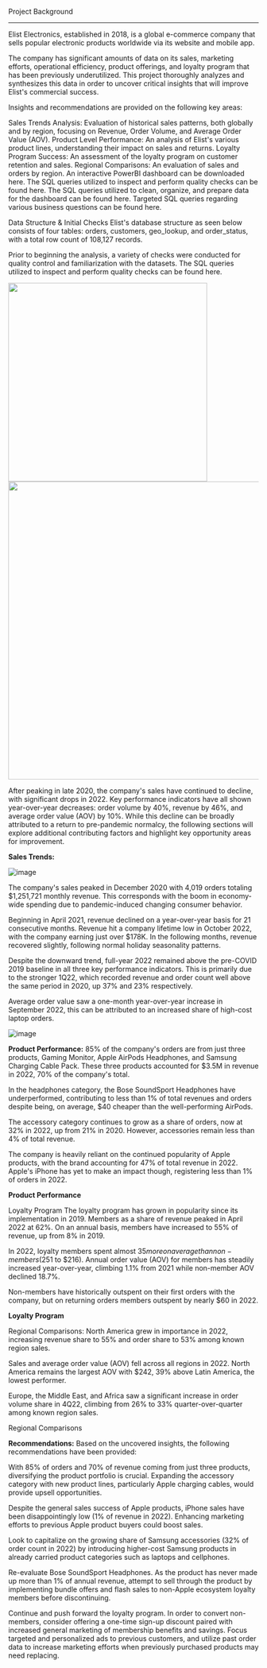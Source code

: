Project Background
***

Elist Electronics, established in 2018, is a global e-commerce company that sells popular electronic products worldwide via its website and mobile app.

The company has significant amounts of data on its sales, marketing efforts, operational efficiency, product offerings, and loyalty program that has been previously underutilized. This project thoroughly analyzes and synthesizes this data in order to uncover critical insights that will improve Elist's commercial success.

Insights and recommendations are provided on the following key areas:

Sales Trends Analysis: Evaluation of historical sales patterns, both globally and by region, focusing on Revenue, Order Volume, and Average Order Value (AOV).
Product Level Performance: An analysis of Elist's various product lines, understanding their impact on sales and returns.
Loyalty Program Success: An assessment of the loyalty program on customer retention and sales.
Regional Comparisons: An evaluation of sales and orders by region.
An interactive PowerBI dashboard can be downloaded here.
The SQL queries utilized to inspect and perform quality checks can be found here.
The SQL queries utilized to clean, organize, and prepare data for the dashboard can be found here.
Targeted SQL queries regarding various business questions can be found here.

Data Structure & Initial Checks
Elist's database structure as seen below consists of four tables: orders, customers, geo_lookup, and order_status, with a total row count of 108,127 records.

Prior to beginning the analysis, a variety of checks were conducted for quality control and familiarization with the datasets. The SQL queries utilized to inspect and perform quality checks can be found here.

<img src="https://github.com/user-attachments/assets/f819dbe4-1176-4ad0-9da4-de44498ca3ff " width="400" />
<img src="https://github.com/user-attachments/assets/d26fd91f-614d-43ef-b1dc-4e6182ea3a8a" width="600" />

After peaking in late 2020, the company's sales have continued to decline, with significant drops in 2022. Key performance indicators have all shown year-over-year decreases: order volume by 40%, revenue by 46%, and average order value (AOV) by 10%. While this decline can be broadly attributed to a return to pre-pandemic normalcy, the following sections will explore additional contributing factors and highlight key opportunity areas for improvement.

**Sales Trends:**

![image](https://github.com/user-attachments/assets/54eaa5f9-22f4-48b2-8e4d-f7dd82070853)

The company's sales peaked in December 2020 with 4,019 orders totaling $1,251,721 monthly revenue. This corresponds with the boom in economy-wide spending due to pandemic-induced changing consumer behavior.

Beginning in April 2021, revenue declined on a year-over-year basis for 21 consecutive months. Revenue hit a company lifetime low in October 2022, with the company earning just over $178K. In the following months, revenue recovered slightly, following normal holiday seasonality patterns.

Despite the downward trend, full-year 2022 remained above the pre-COVID 2019 baseline in all three key performance indicators. This is primarily due to the stronger 1Q22, which recorded revenue and order count well above the same period in 2020, up 37% and 23% respectively.

Average order value saw a one-month year-over-year increase in September 2022, this can be attributed to an increased share of high-cost laptop orders.

![image](https://github.com/user-attachments/assets/7cbe1d6c-7c0b-4296-969a-545d9c477b6a)


**Product Performance:**
85% of the company's orders are from just three products, Gaming Monitor, Apple AirPods Headphones, and Samsung Charging Cable Pack. These three products accounted for $3.5M in revenue in 2022, 70% of the company's total.

In the headphones category, the Bose SoundSport Headphones have underperformed, contributing to less than 1% of total revenues and orders despite being, on average, $40 cheaper than the well-performing AirPods.

The accessory category continues to grow as a share of orders, now at 32% in 2022, up from 21% in 2020. However, accessories remain less than 4% of total revenue.

The company is heavily reliant on the continued popularity of Apple products, with the brand accounting for 47% of total revenue in 2022. Apple's iPhone has yet to make an impact though, registering less than 1% of orders in 2022.

**Product Performance**

Loyalty Program
The loyalty program has grown in popularity since its implementation in 2019. Members as a share of revenue peaked in April 2022 at 62%. On an annual basis, members have increased to 55% of revenue, up from 8% in 2019.

In 2022, loyalty members spent almost $35 more on average than non-members ($251 to $216). Annual order value (AOV) for members has steadily increased year-over-year, climbing 1.1% from 2021 while non-member AOV declined 18.7%.

Non-members have historically outspent on their first orders with the company, but on returning orders members outspent by nearly $60 in 2022.

**Loyalty Program**

Regional Comparisons:
North America grew in importance in 2022, increasing revenue share to 55% and order share to 53% among known region sales.

Sales and average order value (AOV) fell across all regions in 2022. North America remains the largest AOV with $242, 39% above Latin America, the lowest performer.

Europe, the Middle East, and Africa saw a significant increase in order volume share in 4Q22, climbing from 26% to 33% quarter-over-quarter among known region sales.

Regional Comparisons

**Recommendations:**
Based on the uncovered insights, the following recommendations have been provided:

With 85% of orders and 70% of revenue coming from just three products, diversifying the product portfolio is crucial. Expanding the accessory category with new product lines, particularly Apple charging cables, would provide upsell opportunities.

Despite the general sales success of Apple products, iPhone sales have been disappointingly low (1% of revenue in 2022). Enhancing marketing efforts to previous Apple product buyers could boost sales.

Look to capitalize on the growing share of Samsung accessories (32% of order count in 2022) by introducing higher-cost Samsung products in already carried product categories such as laptops and cellphones.

Re-evaluate Bose SoundSport Headphones. As the product has never made up more than 1% of annual revenue, attempt to sell through the product by implementing bundle offers and flash sales to non-Apple ecosystem loyalty members before discontinuing.

Continue and push forward the loyalty program. In order to convert non-members, consider offering a one-time sign-up discount paired with increased general marketing of membership benefits and savings. Focus targeted and personalized ads to previous customers, and utilize past order data to increase marketing efforts when previously purchased products may need replacing.
